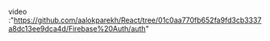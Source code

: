 video :"https://github.com/aalokparekh/React/tree/01c0aa770fb652fa9fd3cb3337a8dc13ee9dca4d/Firebase%20Auth/auth"
